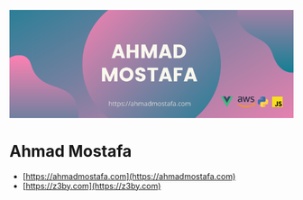 <p align="center"> 
  <img src="./header.png">
</p>

# Ahmad Mostafa

- [https://ahmadmostafa.com](https://ahmadmostafa.com)
- [https://z3by.com](https://z3by.com)
